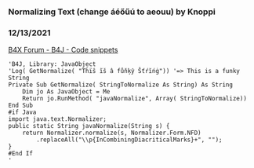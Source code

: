 ### Normalizing Text  (change áéőűú to aeouu) by Knoppi
### 12/13/2021
[B4X Forum - B4J - Code snippets](https://www.b4x.com/android/forum/threads/136809/)

```B4X
'B4J, Library: JavaObject  
'Log( GetNormalize( "Tĥïŝ ĩš â fůňķŷ Šťŕĭńġ")) '=> This is a funky String  
Private Sub GetNormalize( StringToNormalize As String) As String  
    Dim jo As JavaObject = Me  
    Return jo.RunMethod( "javaNormalize", Array( StringToNormalize))  
End Sub  
#if Java  
import java.text.Normalizer;  
public static String javaNormalize(String s) {  
    return Normalizer.normalize(s, Normalizer.Form.NFD)  
        .replaceAll("\\p{InCombiningDiacriticalMarks}+", "");  
}  
#End If  
'
```